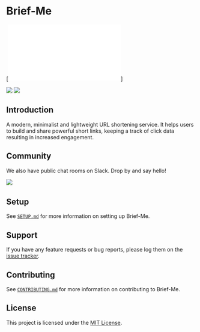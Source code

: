
# Brief-Me
[![Preview Image](./assets/preview.pdf)]

![](https://img.shields.io/badge/first--timers-friendly-green?style=flat) ![](https://img.shields.io/badge/License-MIT-orange)

## Introduction 

A modern, minimalist and lightweight URL shortening service. It helps users to build and share powerful short links, keeping a track of click data resulting in increased engagement.

## Community 

We also have public chat rooms on Slack. Drop by and say hello!

[![](https://img.shields.io/badge/chat-on_slack-purple.svg?style=for-the-badge&logo=slack)](https://join.slack.com/t/newworkspace-ggl7356/shared_invite/zt-jpkdeslv-UTrYym62Dhm77dImZ_nsqw)


## Setup

See [`SETUP.md`](SETUP.md) for more information on setting up Brief-Me.

## Support  

If you have any feature requests or bug reports, please log them on the [issue tracker](https://github.com/arjungarg07/Brief-Me/issues/new/).

## Contributing

See [`CONTRIBUTING.md`](CONTRIBUTING.md) for more information on contributing to Brief-Me.

## License

This project is licensed under the [MIT License](LICENSE).
